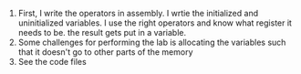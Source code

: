 1. First, I write the operators in assembly. I wrtie the initialized and uninitialized variables. I use the right operators and know what register it needs to be. the result gets put in a variable.
2. Some challenges for performing the lab is allocating the variables such that it doesn't go to other parts of the memory
3. See the code files
